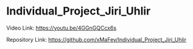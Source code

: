 # Individual_Project_Jiri_Uhlir
 
Video Link:
https://youtu.be/4GGnGQCcx6s

Repository Link:
https://github.com/xMaFey/Individual_Project_Jiri_Uhlir

